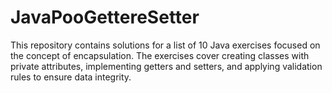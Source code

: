 # JavaPooGettereSetter
This repository contains solutions for a list of 10 Java exercises focused on the concept of encapsulation.  The exercises cover creating classes with private attributes, implementing getters and setters,  and applying validation rules to ensure data integrity.
